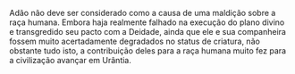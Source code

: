 ﻿Adão não deve ser considerado como a causa de uma maldição sobre a raça humana. Embora haja realmente falhado na execução do plano divino e transgredido seu pacto com a Deidade, ainda que ele e sua companheira fossem muito acertadamente degradados no status de criatura, não obstante tudo isto, a contribuição deles para a raça humana muito fez para a civilização avançar em Urântia.